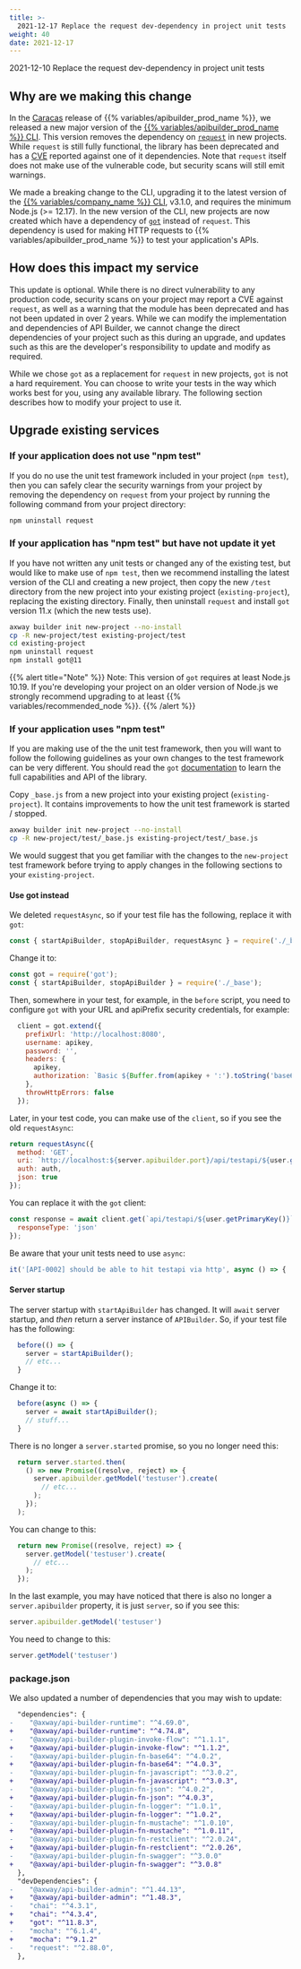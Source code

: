 ```yaml
---
title: >-
  2021-12-17 Replace the request dev-dependency in project unit tests
weight: 40
date: 2021-12-17
---
```


2021-12-10 Replace the request dev-dependency in project unit tests

## Why are we making this change

In the [Caracas](/docs/release_notes/caracas) release of {{% variables/apibuilder_prod_name %}}, we released a new major version of the [{{% variables/apibuilder_prod_name %}} CLI](/docs/developer_guide/cli). This version removes the dependency on [`request`](https://www.npmjs.com/package/request) in new projects. While `request` is still fully functional, the library has been deprecated and has a [CVE](https://nvd.nist.gov/vuln/detail/CVE-2021-3918) reported against one of it dependencies. Note that `request` itself does not make use of the vulnerable code, but security scans will still emit warnings.

We made a breaking change to the CLI, upgrading it to the latest version of the [{{% variables/company_name %}} CLI](https://docs.axway.com/bundle/axwaycli-open-docs/page/docs/index.html), v3.1.0, and requires the minimum Node.js (>= 12.17). In the new version of the CLI, new projects are now created which have a dependency of [`got`](https://www.npmjs.com/package/got) instead of `request`. This dependency is used for making HTTP requests to {{% variables/apibuilder_prod_name %}} to test your application's APIs.

## How does this impact my service

This update is optional. While there is no direct vulnerability to any production code, security scans on your project may report a CVE against `request`, as well as a warning that the module has been deprecated and has not been updated in over 2 years. While we can modify the implementation and dependencies of API Builder, we cannot change the direct dependencies of your project such as this during an upgrade, and updates such as this are the developer's responsibility to update and modify as required.

While we chose `got` as a replacement for `request` in new projects, `got` is not a hard requirement. You can choose to write your tests in the way which works best for you, using any available library. The following section describes how to modify your project to use it.

## Upgrade existing services

### If your application does not use "npm test"

If you do no use the unit test framework included in your project (`npm test`), then you can safely clear the security warnings from your project by removing the dependency on `request` from your project by running the following command from your project directory:

```bash
npm uninstall request
```

### If your application has "npm test" but have not update it yet

If you have not written any unit tests or changed any of the existing test, but would like to make use of `npm test`, then we recommend installing the latest version of the CLI and creating a new project, then copy the new `/test` directory from the new project into your existing project (`existing-project`), replacing the existing directory. Finally, then uninstall `request` and install `got` version 11.x (which the new tests use).

```bash
axway builder init new-project --no-install
cp -R new-project/test existing-project/test
cd existing-project
npm uninstall request
npm install got@11
```

{{% alert title="Note" %}}
Note: This version of `got` requires at least Node.js 10.19. If you're developing your project on an older version of Node.js we strongly recommend upgrading to at least {{% variables/recommended_node %}}.
{{% /alert %}}

### If your application uses "npm test"

If you are making use of the the unit test framework, then you will want to follow the following guidelines as your own changes to the test framework can be very different. You should read the `got` [documentation](https://github.com/sindresorhus/got/blob/HEAD/documentation/1-promise.md) to learn the full capabilities and API of the library.

Copy `_base.js` from a new project into your existing project (`existing-project`). It contains improvements to how the unit test framework is started / stopped.

```bash
axway builder init new-project --no-install
cp -R new-project/test/_base.js existing-project/test/_base.js
```

We would suggest that you get familiar with the changes to the `new-project` test framework before trying to apply changes in the following sections to your `existing-project`.

#### Use got instead

We deleted `requestAsync`, so if your test file has the following, replace it with `got`:
```js
const { startApiBuilder, stopApiBuilder, requestAsync } = require('./_base');
```

Change it to:
```js
const got = require('got');
const { startApiBuilder, stopApiBuilder } = require('./_base');
```

Then, somewhere in your test, for example, in the `before` script, you need to configure `got` with your URL and apiPrefix security credentials, for example:

```js
  client = got.extend({
    prefixUrl: 'http://localhost:8080',
    username: apikey,
    password: '',
    headers: {
      apikey,
      authorization: `Basic ${Buffer.from(apikey + ':').toString('base64')}`
    },
    throwHttpErrors: false
  });
```

Later, in your test code, you can make use of the `client`, so if you see the old `requestAsync`:

```js
return requestAsync({
  method: 'GET',
  uri: `http://localhost:${server.apibuilder.port}/api/testapi/${user.getPrimaryKey()}`,
  auth: auth,
  json: true
});
```

You can replace it with the `got` client:

```js
const response = await client.get(`api/testapi/${user.getPrimaryKey()}`, {
  responseType: 'json'
});
```

Be aware that your unit tests need to use `async`:

```js
it('[API-0002] should be able to hit testapi via http', async () => {
```

#### Server startup

The server startup with `startApiBuilder` has changed.  It will `await` server startup, and _then_ return a server instance of `APIBuilder`.  So, if your test file has the following:
```js
  before(() => {
    server = startApiBuilder();
    // etc...
  }
```

Change it to:
```js
  before(async () => {
    server = await startApiBuilder();
    // stuff...
  }
```

There is no longer a `server.started` promise, so you no longer need this:

```js
  return server.started.then(
    () => new Promise((resolve, reject) => {
      server.apibuilder.getModel('testuser').create(
        // etc...
      );
    });
  );
```

You can change to this:

```js
  return new Promise((resolve, reject) => {
    server.getModel('testuser').create(
      // etc...
    );
  });
```

In the last example, you may have noticed that there is also no longer a `server.apibuilder` property, it is just `server`, so if you see this:

```js
server.apibuilder.getModel('testuser')
```

You need to change to this:

```js
server.getModel('testuser')
```

### package.json

We also updated a number of dependencies that you may wish to update:

```diff
  "dependencies": {
-    "@axway/api-builder-runtime": "^4.69.0",
+    "@axway/api-builder-runtime": "^4.74.8",
-    "@axway/api-builder-plugin-invoke-flow": "^1.1.1",
+    "@axway/api-builder-plugin-invoke-flow": "^1.1.2",
-    "@axway/api-builder-plugin-fn-base64": "^4.0.2",
+    "@axway/api-builder-plugin-fn-base64": "^4.0.3",
-    "@axway/api-builder-plugin-fn-javascript": "^3.0.2",
+    "@axway/api-builder-plugin-fn-javascript": "^3.0.3",
-    "@axway/api-builder-plugin-fn-json": "^4.0.2",
+    "@axway/api-builder-plugin-fn-json": "^4.0.3",
-    "@axway/api-builder-plugin-fn-logger": "^1.0.1",
+    "@axway/api-builder-plugin-fn-logger": "^1.0.2",
-    "@axway/api-builder-plugin-fn-mustache": "^1.0.10",
+    "@axway/api-builder-plugin-fn-mustache": "^1.0.11",
-    "@axway/api-builder-plugin-fn-restclient": "^2.0.24",
+    "@axway/api-builder-plugin-fn-restclient": "^2.0.26",
-    "@axway/api-builder-plugin-fn-swagger": "^3.0.0"
+    "@axway/api-builder-plugin-fn-swagger": "^3.0.8"
  },
  "devDependencies": {
-    "@axway/api-builder-admin": "^1.44.13",
+    "@axway/api-builder-admin": "^1.48.3",
-    "chai": "^4.3.1",
+    "chai": "^4.3.4",
+    "got": "^11.8.3",
-    "mocha": "^6.1.4",
+    "mocha": "^9.1.2"
-    "request": "^2.88.0",
  },
```
